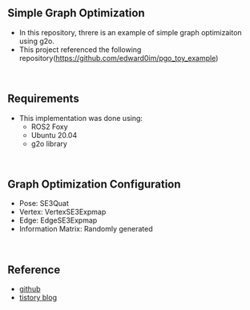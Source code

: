 ## Simple Graph Optimization
* In this repository, threre is an example of simple graph optimizaiton using g2o.
* This project referenced the following repository(https://github.com/edward0im/pgo_toy_example)

</br>

## Requirements
* This implementation was done using:
    * ROS2 Foxy
    * Ubuntu 20.04
    * g2o library

</br>

## Graph Optimization Configuration
* Pose: SE3Quat
* Vertex: VertexSE3Expmap
* Edge: EdgeSE3Expmap
* Information Matrix: Randomly generated

</br>

## Reference
* [github](https://github.com/edward0im/pgo_toy_example)
* [tistory blog](https://edward0im.github.io/engineering/2020/09/08/pose-graph-optimization/)
